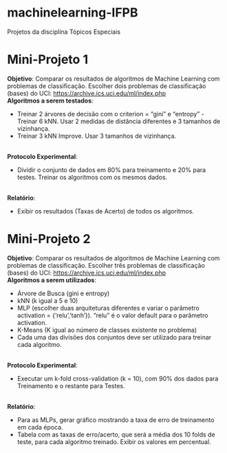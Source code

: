# machinelearning-IFPB
Projetos da disciplina Tópicos Especiais

# Mini-Projeto 1 
<b>Objetivo</b>: Comparar os resultados de algoritmos de Machine Learning com problemas de classificação. Escolher dois problemas de classificação (bases) do UCI: https://archive.ics.uci.edu/ml/index.php 
<br>
<b>Algoritmos a serem testados</b>: 

- Treinar 2 árvores de decisão com o criterion = “gini” e “entropy” - Treinar 6 kNN. Usar 2 medidas de distância diferentes e 3 tamanhos de vizinhança. 
- Treinar 3 kNN Improve. Usar 3 tamanhos de vizinhança. 
<br>
<b>Protocolo Experimental</b>: 

- Dividir o conjunto de dados em 80% para treinamento e 20% para testes. Treinar os algoritmos com os mesmos dados. 
<br>
<b>Relatório</b>: 

- Exibir os resultados (Taxas de Acerto) de todos os algoritmos. 

# Mini-Projeto 2 
<b>Objetivo</b>: Comparar os resultados de algoritmos de Machine Learning com problemas de classificação. Escolher três problemas de classificação (bases) do UCI: https://archive.ics.uci.edu/ml/index.php 
<br>
<b>Algoritmos a serem utilizados</b>: 

- Árvore de Busca (gini e entropy)
- kNN (k igual a 5 e 10)
- MLP (escolher duas arquiteturas diferentes e variar o parâmetro
activation = {‘relu’,’tanh’}). “relu” é o valor default para o parâmetro
activation.
- K-Means (K igual ao número de classes existente no problema)
- Cada uma das divisões dos conjuntos deve ser utilizado para treinar cada
algoritmo.
<br>
<b>Protocolo Experimental</b>: 

- Executar um k-fold cross-validation (k = 10), com 90% dos dados para Treinamento e o restante para Testes. 
<br>
<b>Relatório</b>: 

- Para as MLPs, gerar gráfico mostrando a taxa de erro de treinamento em cada época. 
- Tabela com as taxas de erro/acerto, que será a média dos 10 folds de teste, para cada algoritmo treinado. Exibir os valores em percentual.


